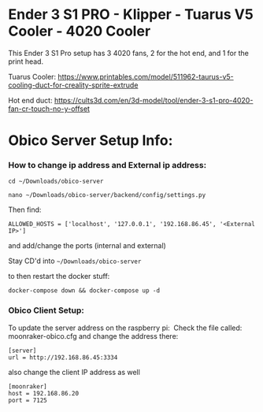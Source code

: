 # Ender 3 S1 PRO - Klipper - Tuarus V5 Cooler - 4020 Cooler
This Ender 3 S1 Pro setup has 3 4020 fans, 2 for the hot end, and 1 for the print head.

Tuarus Cooler: https://www.printables.com/model/511962-taurus-v5-cooling-duct-for-creality-sprite-extrude

Hot end duct: https://cults3d.com/en/3d-model/tool/ender-3-s1-pro-4020-fan-cr-touch-no-y-offset


# Obico Server Setup Info:

### How to change ip address and External ip address: 
```cd ~/Downloads/obico-server ```

```nano ~/Downloads/obico-server/backend/config/settings.py```


Then find:

```ALLOWED_HOSTS = ['localhost', '127.0.0.1', '192.168.86.45', '<External IP>']```

and add/change the ports (internal and external) 

Stay CD'd into ```~/Downloads/obico-server ``` 

to then restart the docker stuff: 

```docker-compose down && docker-compose up -d```

### Obico Client Setup:
To update the server address on the raspberry pi: 
Check the file called: moonraker-obico.cfg
and change the address there:
```
[server]
url = http://192.168.86.45:3334
```

also change the client IP address as well 

```
[moonraker]
host = 192.168.86.20
port = 7125
```
